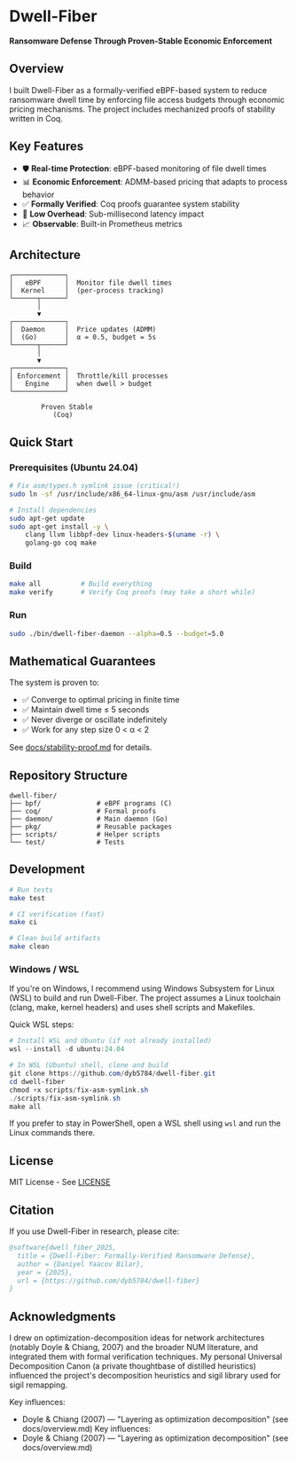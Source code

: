 # Dwell-Fiber

**Ransomware Defense Through Proven-Stable Economic Enforcement**

## Overview

I built Dwell-Fiber as a formally-verified eBPF-based system to reduce ransomware dwell time by enforcing file access budgets through economic pricing mechanisms. The project includes mechanized proofs of stability written in Coq.

## Key Features

- 🛡️ **Real-time Protection**: eBPF-based monitoring of file dwell times
- 📊 **Economic Enforcement**: ADMM-based pricing that adapts to process behavior
- ✅ **Formally Verified**: Coq proofs guarantee system stability
- 🚀 **Low Overhead**: Sub-millisecond latency impact
- 📈 **Observable**: Built-in Prometheus metrics

## Architecture

```
┌─────────────┐
│   eBPF      │  Monitor file dwell times
│  Kernel     │  (per-process tracking)
└──────┬──────┘
       │
       ▼
┌─────────────┐
│  Daemon     │  Price updates (ADMM)
│  (Go)       │  α = 0.5, budget = 5s
└──────┬──────┘
       │
       ▼
┌─────────────┐
│ Enforcement │  Throttle/kill processes
│   Engine    │  when dwell > budget
└─────────────┘

        Proven Stable
           (Coq)
```

## Quick Start

### Prerequisites (Ubuntu 24.04)

```bash
# Fix asm/types.h symlink issue (critical!)
sudo ln -sf /usr/include/x86_64-linux-gnu/asm /usr/include/asm

# Install dependencies
sudo apt-get update
sudo apt-get install -y \
    clang llvm libbpf-dev linux-headers-$(uname -r) \
    golang-go coq make
```

### Build

```bash
make all          # Build everything
make verify       # Verify Coq proofs (may take a short while)
```

### Run

```bash
sudo ./bin/dwell-fiber-daemon --alpha=0.5 --budget=5.0
```

## Mathematical Guarantees

The system is proven to:
- ✅ Converge to optimal pricing in finite time
- ✅ Maintain dwell time ≤ 5 seconds
- ✅ Never diverge or oscillate indefinitely
- ✅ Work for any step size 0 < α < 2

See [docs/stability-proof.md](docs/stability-proof.md) for details.

## Repository Structure

```
dwell-fiber/
├── bpf/              # eBPF programs (C)
├── coq/              # Formal proofs
├── daemon/           # Main daemon (Go)
├── pkg/              # Reusable packages
├── scripts/          # Helper scripts
└── test/             # Tests
```

## Development

```bash
# Run tests
make test

# CI verification (fast)
make ci

# Clean build artifacts
make clean
```

### Windows / WSL

If you're on Windows, I recommend using Windows Subsystem for Linux (WSL) to build and run Dwell-Fiber. The project assumes a Linux toolchain (clang, make, kernel headers) and uses shell scripts and Makefiles.

Quick WSL steps:

```powershell
# Install WSL and Ubuntu (if not already installed)
wsl --install -d ubuntu:24.04

# In WSL (Ubuntu) shell, clone and build
git clone https://github.com/dyb5784/dwell-fiber.git
cd dwell-fiber
chmod +x scripts/fix-asm-symlink.sh
./scripts/fix-asm-symlink.sh
make all
```

If you prefer to stay in PowerShell, open a WSL shell using `wsl` and run the Linux commands there.

## License

MIT License - See [LICENSE](LICENSE)

## Citation

If you use Dwell-Fiber in research, please cite:

```bibtex
@software{dwell_fiber_2025,
  title = {Dwell-Fiber: Formally-Verified Ransomware Defense},
  author = {Daniyel Yaacov Bilar},
  year = {2025},
  url = {https://github.com/dyb5784/dwell-fiber}
}
```

## Acknowledgments

 I drew on optimization-decomposition ideas for network architectures (notably Doyle & Chiang, 2007) and the broader NUM literature, and integrated them with formal verification techniques. My personal Universal Decomposition Canon (a private thoughtbase of distilled heuristics) influenced the project's decomposition heuristics and sigil library used for sigil remapping.

 Key influences:
- Doyle & Chiang (2007) — "Layering as optimization decomposition" (see docs/overview.md)
Key influences:
- Doyle & Chiang (2007) — "Layering as optimization decomposition" (see docs/overview.md)

